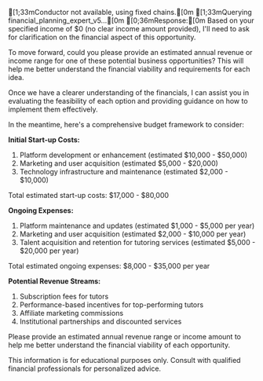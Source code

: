 [1;33mConductor not available, using fixed chains.[0m
[1;33mQuerying financial_planning_expert_v5...[0m
[0;36mResponse:[0m
Based on your specified income of $0 (no clear income amount provided), I'll need to ask for clarification on the financial aspect of this opportunity.

To move forward, could you please provide an estimated annual revenue or income range for one of these potential business opportunities? This will help me better understand the financial viability and requirements for each idea.

Once we have a clearer understanding of the financials, I can assist you in evaluating the feasibility of each option and providing guidance on how to implement them effectively.

In the meantime, here's a comprehensive budget framework to consider:

**Initial Start-up Costs:**

1. Platform development or enhancement (estimated $10,000 - $50,000)
2. Marketing and user acquisition (estimated $5,000 - $20,000)
3. Technology infrastructure and maintenance (estimated $2,000 - $10,000)

Total estimated start-up costs: $17,000 - $80,000

**Ongoing Expenses:**

1. Platform maintenance and updates (estimated $1,000 - $5,000 per year)
2. Marketing and user acquisition (estimated $2,000 - $10,000 per year)
3. Talent acquisition and retention for tutoring services (estimated $5,000 - $20,000 per year)

Total estimated ongoing expenses: $8,000 - $35,000 per year

**Potential Revenue Streams:**

1. Subscription fees for tutors
2. Performance-based incentives for top-performing tutors
3. Affiliate marketing commissions
4. Institutional partnerships and discounted services

Please provide an estimated annual revenue range or income amount to help me better understand the financial viability of each opportunity.

This information is for educational purposes only. Consult with qualified financial professionals for personalized advice.


